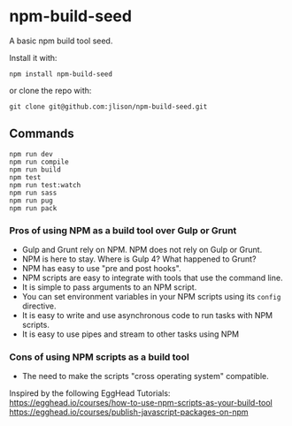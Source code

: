 # npm-build-seed
A basic npm build tool seed.

Install it with:
```
npm install npm-build-seed
```
or clone the repo with:
```
git clone git@github.com:jlison/npm-build-seed.git
```

## Commands ##
```
npm run dev
npm run compile
npm run build
npm test
npm run test:watch
npm run sass
npm run pug
npm run pack
```

### Pros of using NPM as a build tool over Gulp or Grunt ###
* Gulp and Grunt rely on NPM. NPM does not rely on Gulp or Grunt.
* NPM is here to stay. Where is Gulp 4? What happened to Grunt?
* NPM has easy to use "pre and post hooks".
* NPM scripts are easy to integrate with tools that use the command line.
* It is simple to pass arguments to an NPM script.
* You can set environment variables in your NPM scripts using its `config` directive.
* It is easy to write and use asynchronous code to run tasks with NPM scripts.
* It is easy to use pipes and stream to other tasks using NPM

### Cons of using NPM scripts as a build tool ###
* The need to make the scripts "cross operating system" compatible.

Inspired by the following EggHead Tutorials:
https://egghead.io/courses/how-to-use-npm-scripts-as-your-build-tool
https://egghead.io/courses/publish-javascript-packages-on-npm
